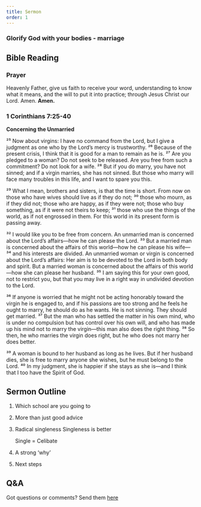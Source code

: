 ```yaml
---
title: Sermon 
order: 1
---
```


### Glorify God with your bodies - marriage
## Bible Reading

### Prayer
Heavenly Father, give us faith to receive your word, understanding to know what it means, and the will to put it into practice; through Jesus Christ our Lord. Amen.
**Amen.**


### 1 Corinthians 7:25-40

**Concerning the Unmarried**

²⁵ Now about virgins: I have no command from the Lord, but I give a judgment as one who by the Lord’s mercy is trustworthy. ²⁶ Because of the present crisis, I think that it is good for a man to remain as he is. ²⁷ Are you pledged to a woman? Do not seek to be released. Are you free from such a commitment? Do not look for a wife. ²⁸ But if you do marry, you have not sinned; and if a virgin marries, she has not sinned. But those who marry will face many troubles in this life, and I want to spare you this.

²⁹ What I mean, brothers and sisters, is that the time is short. From now on those who have wives should live as if they do not; ³⁰ those who mourn, as if they did not; those who are happy, as if they were not; those who buy something, as if it were not theirs to keep; ³¹ those who use the things of the world, as if not engrossed in them. For this world in its present form is passing away.

³² I would like you to be free from concern. An unmarried man is concerned about the Lord’s affairs—how he can please the Lord. ³³ But a married man is concerned about the affairs of this world—how he can please his wife— ³⁴ and his interests are divided. An unmarried woman or virgin is concerned about the Lord’s affairs: Her aim is to be devoted to the Lord in both body and spirit. But a married woman is concerned about the affairs of this world—how she can please her husband. ³⁵ I am saying this for your own good, not to restrict you, but that you may live in a right way in undivided devotion to the Lord.

³⁶ If anyone is worried that he might not be acting honorably toward the virgin he is engaged to, and if his passions are too strong and he feels he ought to marry, he should do as he wants. He is not sinning. They should get married. ³⁷ But the man who has settled the matter in his own mind, who is under no compulsion but has control over his own will, and who has made up his mind not to marry the virgin—this man also does the right thing. ³⁸ So then, he who marries the virgin does right, but he who does not marry her does better. 

³⁹ A woman is bound to her husband as long as he lives. But if her husband dies, she is free to marry anyone she wishes, but he must belong to the Lord. ⁴⁰ In my judgment, she is happier if she stays as she is—and I think that I too have the Spirit of God.


## Sermon Outline
1. Which school are you going to

2. More than just good advice

3. Radical singleness
   Singleness is better

   Single = Celibate

4. A strong ‘why’

5. Next steps   

## Q&A
Got questions or comments? Send them [here](https://tinyurl.com/SGHACQuestionsAnswers)
